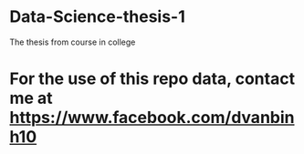 # Data-Science-thesis-1

The thesis from course in college

# For the use of this repo data, contact me at https://www.facebook.com/dvanbinh10
